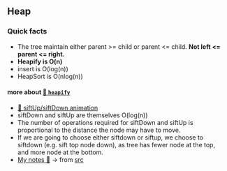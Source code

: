 ## Heap
### Quick facts
- The tree maintain either parent >= child or parent <= child. **Not left <= parent <= right.**
- **Heapify is O(n)**
- insert is O(log(n))
- HeapSort is O(nlog(n))
#### more about [:link: `heapify`](https://stackoverflow.com/questions/9755721/how-can-building-a-heap-be-on-time-complexity)
- [:link: siftUp/siftDown animation](https://youtu.be/5iBUTMWGtIQ)
- siftDown and siftUp are themselves O(log(n))
- The number of operations required for siftDown and siftUp is proportional to the distance the node may have to move.
- If we are going to choose either siftdown or siftup, we choose to siftdown (e.g. sift top node down), as tree has fewer node at the top, and more node at the bottom.
- [My notes :orange_book:](../srcs/heapify.jpeg) -> from [src](http://www.cs.umd.edu/~meesh/351/mount/lectures/lect14-heapsort-analysis-part.pdf)

